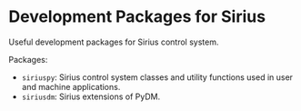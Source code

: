 # Development Packages for Sirius

Useful development packages for Sirius control system.

Packages:

* <code>siriuspy</code>: Sirius control system classes and utility functions used in user and machine applications.
* <code>siriusdm</code>: Sirius extensions of PyDM.
